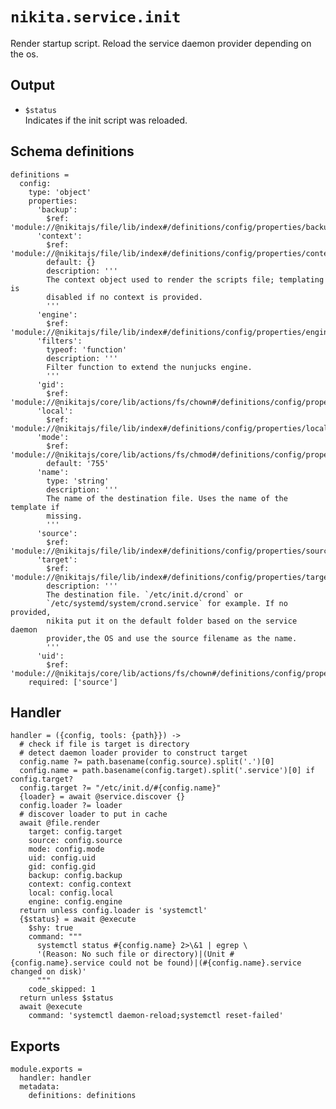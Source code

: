 
# `nikita.service.init`

Render startup script.
Reload the service daemon provider depending on the os.

## Output

* `$status`   
  Indicates if the init script was reloaded.

## Schema definitions

    definitions =
      config:
        type: 'object'
        properties:
          'backup':
            $ref: 'module://@nikitajs/file/lib/index#/definitions/config/properties/backup'
          'context':
            $ref: 'module://@nikitajs/file/lib/index#/definitions/config/properties/context'
            default: {}
            description: '''
            The context object used to render the scripts file; templating is
            disabled if no context is provided.
            '''
          'engine':
            $ref: 'module://@nikitajs/file/lib/index#/definitions/config/properties/engine'
          'filters':
            typeof: 'function'
            description: '''
            Filter function to extend the nunjucks engine.
            '''
          'gid':
            $ref: 'module://@nikitajs/core/lib/actions/fs/chown#/definitions/config/properties/gid'
          'local':
            $ref: 'module://@nikitajs/file/lib/index#/definitions/config/properties/local'
          'mode':
            $ref: 'module://@nikitajs/core/lib/actions/fs/chmod#/definitions/config/properties/mode'
            default: '755'
          'name':
            type: 'string'
            description: '''
            The name of the destination file. Uses the name of the template if
            missing.
            '''
          'source':
            $ref: 'module://@nikitajs/file/lib/index#/definitions/config/properties/source'
          'target':
            $ref: 'module://@nikitajs/file/lib/index#/definitions/config/properties/target'
            description: '''
            The destination file. `/etc/init.d/crond` or
            `/etc/systemd/system/crond.service` for example. If no provided,
            nikita put it on the default folder based on the service daemon
            provider,the OS and use the source filename as the name.
            '''
          'uid':
            $ref: 'module://@nikitajs/core/lib/actions/fs/chown#/definitions/config/properties/uid'
        required: ['source']

## Handler

    handler = ({config, tools: {path}}) ->
      # check if file is target is directory
      # detect daemon loader provider to construct target
      config.name ?= path.basename(config.source).split('.')[0]
      config.name = path.basename(config.target).split('.service')[0] if config.target?
      config.target ?= "/etc/init.d/#{config.name}"
      {loader} = await @service.discover {}
      config.loader ?= loader
      # discover loader to put in cache
      await @file.render
        target: config.target
        source: config.source
        mode: config.mode
        uid: config.uid
        gid: config.gid
        backup: config.backup
        context: config.context
        local: config.local
        engine: config.engine
      return unless config.loader is 'systemctl'
      {$status} = await @execute
        $shy: true
        command: """
          systemctl status #{config.name} 2>\&1 | egrep \
          '(Reason: No such file or directory)|(Unit #{config.name}.service could not be found)|(#{config.name}.service changed on disk)'
          """
        code_skipped: 1
      return unless $status
      await @execute
        command: 'systemctl daemon-reload;systemctl reset-failed'

## Exports

    module.exports =
      handler: handler
      metadata:
        definitions: definitions

[sysvinit vs systemd]:(https://www.digitalocean.com/community/tutorials/how-to-configure-a-linux-service-to-start-automatically-after-a-crash-or-reboot-part-2-reference)

